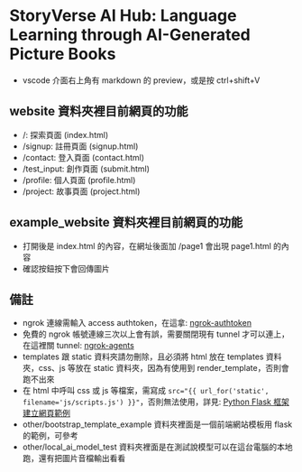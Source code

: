 # StoryVerse AI Hub: Language Learning through AI-Generated Picture Books

-   vscode 介面右上角有 markdown 的 preview，或是按 ctrl+shift+V

## website 資料夾裡目前網頁的功能

-   /: 探索頁面 (index.html)
-   /signup: 註冊頁面 (signup.html)
-   /contact: 登入頁面 (contact.html)
-   /test_input: 創作頁面 (submit.html)
-   /profile: 個人頁面 (profile.html)
-   /project: 故事頁面 (project.html)

## example_website 資料夾裡目前網頁的功能

-   打開後是 index.html 的內容，在網址後面加 /page1 會出現 page1.html 的內容
-   確認按鈕按下會回傳圖片

## 備註

-   ngrok 連線需輸入 access authtoken，在這拿: [ngrok-authtoken](https://dashboard.ngrok.com/get-started/your-authtoken)
-  免費的 ngrok 帳號連線三次以上會有誤，需要關閉現有 tunnel 才可以連上，在這裡關 tunnel: [ngrok-agents](https://dashboard.ngrok.com/tunnels/agents)
-   templates 跟 static 資料夾請勿刪除，且必須將 html 放在 templates 資料夾，css、js 等放在 static 資料夾，因為有使用到 render_template，否則會跑不出來
-   在 html 中呼叫 css 或 js 等檔案，需寫成 `src="{{ url_for('static', filename='js/scripts.js') }}"`，否則無法使用，詳見: [Python Flask 框架建立網頁範例](https://medium.com/%E5%B7%A5%E7%A8%8B%E9%9A%A8%E5%AF%AB%E7%AD%86%E8%A8%98/%E4%BD%BF%E7%94%A8-python-flask-%E5%BB%BA%E7%AB%8B%E7%B6%B2%E7%AB%99-353e449a9bc8)
-   other/bootstrap_template_example 資料夾裡面是一個前端網站模板用 flask 的範例，可參考
-   other/local_ai_model_test 資料夾裡面是在測試說模型可以在這台電腦的本地跑，還有把圖片音檔輸出看看
